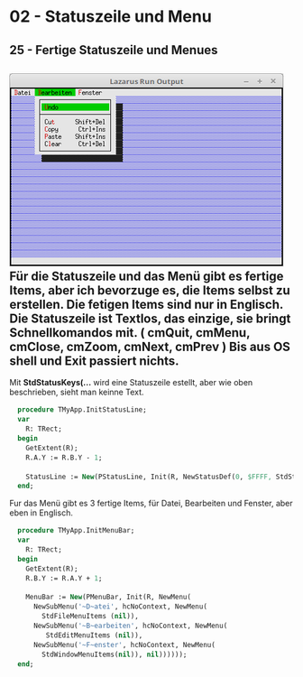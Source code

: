 # 02 - Statuszeile und Menu
## 25 - Fertige Statuszeile und Menues

![image.png](image.png)
Für die Statuszeile und das Menü gibt es fertige Items, aber ich bevorzuge es, die Items selbst zu erstellen.
Die fetigen Items sind nur in Englisch.
Die Statuszeile ist Textlos, das einzige, sie bringt Schnellkomandos mit. ( cmQuit, cmMenu, cmClose, cmZoom, cmNext, cmPrev )
Bis aus <b>OS shell</b> und <b>Exit</b> passiert nichts.
---
Mit <b>StdStatusKeys(...</b> wird eine Statuszeile estellt, aber wie oben beschrieben, sieht man keinne Text.

```pascal
  procedure TMyApp.InitStatusLine;
  var
    R: TRect;
  begin
    GetExtent(R);
    R.A.Y := R.B.Y - 1;

    StatusLine := New(PStatusLine, Init(R, NewStatusDef(0, $FFFF, StdStatusKeys(nil), nil)));
  end;
```

Fur das Menü gibt es 3 fertige Items, für Datei, Bearbeiten und Fenster, aber eben in Englisch.

```pascal
  procedure TMyApp.InitMenuBar;
  var
    R: TRect;
  begin
    GetExtent(R);
    R.B.Y := R.A.Y + 1;

    MenuBar := New(PMenuBar, Init(R, NewMenu(
      NewSubMenu('~D~atei', hcNoContext, NewMenu(
        StdFileMenuItems (nil)),
      NewSubMenu('~B~earbeiten', hcNoContext, NewMenu(
         StdEditMenuItems (nil)),
      NewSubMenu('~F~enster', hcNoContext, NewMenu(
        StdWindowMenuItems(nil)), nil))))));
  end;
```


